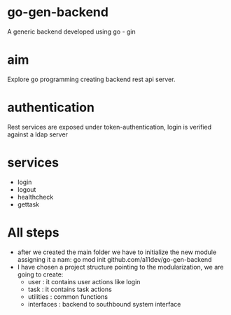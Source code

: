 # go-gen-backend
A generic backend developed using go - gin

# aim
Explore go programming creating backend rest api server.

# authentication
Rest services are exposed under token-authentication,
login is verified against a ldap server

# services 
- login
- logout
- healthcheck
- gettask



# All steps
- after we created the main folder we have to initialize the new module assigning it a nam:
    go mod init github.com/a11dev/go-gen-backend
- I have chosen a project structure pointing to the modularization, we are going to create:
  - user : it contains user actions like login
  - task : it contains task actions
  - utilities : common functions
  - interfaces : backend to southbound system interface
